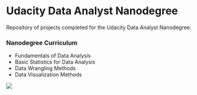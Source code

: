 # Udacity Data Analyst Nanodegree
Repository of projects completed for the Udacity Data Analyst Nanodegree.

### Nanodegree Curriculum

* Fundamentals of Data Analysis
* Basic Statistics for Data Analysis
* Data Wrangling Methods
* Data Visualization Methods

![](../../art/gcd.png?raw=true)
